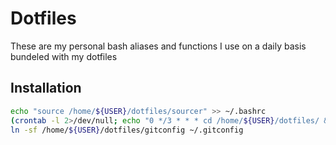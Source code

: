 # Dotfiles
These are my personal bash aliases and functions I use on a daily basis bundeled with my dotfiles

## Installation

```bash
echo "source /home/${USER}/dotfiles/sourcer" >> ~/.bashrc
(crontab -l 2>/dev/null; echo "0 */3 * * * cd /home/${USER}/dotfiles/ && git pull") | crontab -
ln -sf /home/${USER}/dotfiles/gitconfig ~/.gitconfig
```
